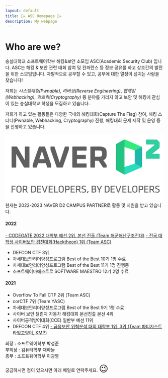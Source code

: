 ```yaml
---
layout: default
title: 🏴‍☠️ ASC Homepage 🏴‍☠️
description: My webpage
---
```

# Who are we?
숭실대학교 소프트웨어학부 해킹&보안 소모임 ASC(Academic Security Club) 입니다. ASC는 해킹 & 보안 관련 대회 참여 및 컨퍼런스 등 정보 공유를 하고 상호간의 발전을 위한 소모임입니다. 자발적으로 공부할 수 있고, 공부에 대한 열정이 넘치는 사람을 찾습니다!

저희는 *시스템해킹(Pwnable)*, *리버싱(Reverse Engineering)*, *웹해킹(Webhacking)*, *암호학(Cryptography)* 등 분야를 가리지 않고 보안 및 해킹에 관심이 있는 숭실대학교 학생을 모집하고 있습니다. 

저희가 하고 있는 활동들은 다양한 국내외 해킹대회(Capture The Flag) 참여, 해킹 스터디(Pwnable, Webhacking, Cryptography) 진행, 해킹대회 문제 제작 및 운영 등을 진행하고 있습니다.

<img src="assets/img/naver_d2_slogan.png" alt="">
현재는 2022-2023 NAVER D2 CAMPUS PARTNER로 활동 및 지원을 받고 있습니다.

#### 2022
[- CODEGATE 2022 대학부 예선 2위, 본선 진출 (Team 해군해난구조전대)](http://www.safetimes.co.kr/news/articleView.html?idxno=108259)
[- 전국 대학생 사이버보안 경진대회(Hacktheon) 1위 (Team ASC)](https://www.smartcitytoday.co.kr/news/articleView.html?idxno=24207)
- DEFCON CTF 3위
- 차세대보안리더양성프로그램 Best of the Best 10기 1명 수료
- 차세대보안리더양성프로그램 Best of the Best 11기 1명 진행중
- 소프트웨어마에스트로 SOFTWARE MAESTRO 12기 2명 수료

#### 2021
- Overflow To Fall CTF 2위 (Team ASC)
- corCTF 7위 (Team YASC)
- 차세대보안리더양성프로그램 Best of the Best 9기 1명 수료
- 사이버 보안 챌린지 자동차 해킹대회 본선진출 본선 4위
- 사이버공격방어대회(CCE) 일반부 예선 11위
- DEFCON CTF 4위
[- 금융보안 위협분석 대회 대학부 1위, 3위 (Team 파티저스트라잌고양이, KMP)](https://www.boannews.com/media/view.asp?idx=101909)

회장 : 소프트웨어학부 박성준  
부회장 : 컴퓨터학부 채하늘  
총무 : 소프트웨어학부 이광열  

궁금하시면 점이 있으시면 아래 메일로 연락주세요. <span style="font-size: 2em;">😉</span>
